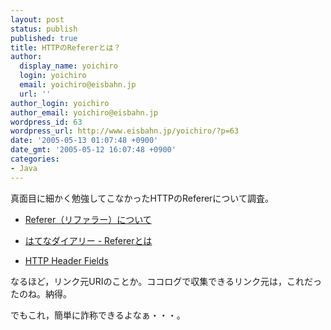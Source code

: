 ```yaml
---
layout: post
status: publish
published: true
title: HTTPのRefererとは？
author:
  display_name: yoichiro
  login: yoichiro
  email: yoichiro@eisbahn.jp
  url: ''
author_login: yoichiro
author_email: yoichiro@eisbahn.jp
wordpress_id: 63
wordpress_url: http://www.eisbahn.jp/yoichiro/?p=63
date: '2005-05-13 01:07:48 +0900'
date_gmt: '2005-05-12 16:07:48 +0900'
categories:
- Java
---
```


真面目に細かく勉強してこなかったHTTPのRefererについて調査。

* [Referer（リファラー）について](http://www.cdwavmp3.com/dl/download/referer.html)

* [はてなダイアリー - Refererとは](http://d.hatena.ne.jp/keyword/Referer)

* [HTTP Header Fields](http://www.studyinghttp.net/header)

なるほど，リンク元URIのことか。ココログで収集できるリンク元は，これだったのね。納得。

でもこれ，簡単に詐称できるよなぁ・・・。
